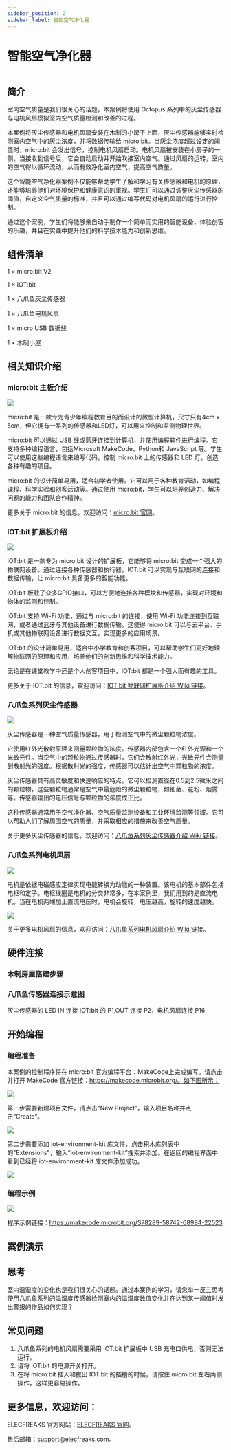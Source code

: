 ```yaml
---
sidebar_position: 2
sidebar_label: 智能空气净化器
---
```


# 智能空气净化器

![]()

## 简介

室内空气质量是我们很关心的话题，本案例将使用 Octopus 系列中的灰尘传感器与电机风扇模拟室内空气质量检测和改善的过程。

本案例将灰尘传感器和电机风扇安装在木制的小房子上面，灰尘传感器能够实时检测室内空气中的灰尘浓度，并将数据传输给 micro:bit。当灰尘浓度超过设定的阈值时，micro:bit 会发出信号，控制电机风扇启动。电机风扇被安装在小房子的一侧，当接收到信号后，它会自动启动并开始吹拂室内空气。通过风扇的运转，室内的空气得以循环流动，从而有效净化室内空气，提高空气质量。

这个智能空气净化器案例不仅能够帮助学生了解和学习有关传感器和电机的原理，还能够培养他们对环境保护和健康意识的重视。学生们可以通过调整灰尘传感器的阈值，自定义空气质量的标准，并且可以通过编写代码对电机风扇的运行进行控制。

通过这个案例，学生们将能够亲自动手制作一个简单而实用的智能设备，体验创客的乐趣，并且在实践中提升他们的科学技术能力和创新思维。

## 组件清单

1 × micro:bit V2

1 × IOT:bit 

1 × 八爪鱼灰尘传感器

1 × 八爪鱼电机风扇

1 × micro USB 数据线

1 × 木制小屋

## 相关知识介绍

### micro:bit 主板介绍

![](./images/microbit-smart-maker-kit-case02-01.png)

micro:bit 是一款专为青少年编程教育目的而设计的微型计算机，尺寸只有4cm x 5cm，但它拥有一系列的传感器和LED灯，可以用来控制和监测物理世界。

micro:bit 可以通过 USB 线或蓝牙连接到计算机，并使用编程软件进行编程。它支持多种编程语言，包括Microsoft MakeCode、Python和 JavaScript 等。学生可以使用这些编程语言来编写代码，控制 micro:bit 上的传感器和 LED 灯，创造各种有趣的项目。

micro:bit 的设计简单易用，适合初学者使用。它可以用于各种教育活动，如编程课程、科学实验和创客活动等。通过使用 micro:bit，学生可以培养创造力、解决问题的能力和团队合作精神。

更多关于 micro:bit 的信息，欢迎访问：[micro:bit 官网](https://microbit.org/)。

### IOT:bit  扩展板介绍

![](./images/microbit-smart-maker-kit-case02-01-1.png)

IOT:bit 是一款专为 micro:bit 设计的扩展板，它能够将 micro:bit 变成一个强大的物联网设备。通过连接各种传感器和执行器，IOT:bit 可以实现与互联网的连接和数据传输，让 micro:bit 具备更多的智能功能。

IOT:bit 板载了众多GPIO接口，可以方便地连接各种模块和传感器，实现对环境和物体的监测和控制。

IOT:bit 支持 Wi-Fi 功能，通过与 micro:bit 的连接，使用 Wi-Fi 功能连接到互联网，或者通过蓝牙与其他设备进行数据传输。这使得 micro:bit 可以与云平台、手机或其他物联网设备进行数据交互，实现更多的应用场景。

IOT:bit 的设计简单易用，适合中小学教育和创客项目，可以帮助学生们更好地理解物联网的原理和应用，培养他们的创新思维和科学技术能力。

无论是在课堂教学中还是个人创客项目中，IOT:bit 都是一个强大而有趣的工具。

更多关于 IOT:bit 的信息，欢迎访问：[IOT:bit 物联网扩展板介绍 Wiki 链接](http://wiki.elecfreaks.com/en/microbit/expansion-board/iot-bit/)。

### 八爪鱼系列灰尘传感器

![](./images/microbit-smart-maker-kit-case02-01-4.png)

灰尘传感器是一种空气质量传感器，用于检测空气中的微尘颗粒物浓度。

它使用红外光散射原理来测量颗粒物的浓度。传感器内部包含一个红外光源和一个光敏元件。当空气中的颗粒物通过传感器时，它们会散射红外光，光敏元件会测量到散射光的强度。根据散射光的强度，传感器可以估计出空气中颗粒物的浓度。

灰尘传感器具有高灵敏度和快速响应的特点。它可以检测直径在0.5到2.5微米之间的颗粒物，这些颗粒物通常是空气中最危险的微尘颗粒物，如细菌、花粉、烟雾等。传感器输出的电压信号与颗粒物的浓度成正比。

这种传感器通常用于空气净化器、空气质量监测设备和工业环境监测等领域。它可以帮助人们了解周围空气的质量，并采取相应的措施来改善空气质量。

关于更多灰尘传感器的信息，欢迎访问：[八爪鱼系列灰尘传感器介绍 Wiki 链接](http://wiki.elecfreaks.com/en/microbit/sensor/octopus-sensors/sensor/octopus_ef11083/)。

### 八爪鱼系列电机风扇

![](./images/microbit-smart-maker-kit-case02-01-3.png)

电机是依据电磁感应定律实现电能转换为动能的一种装置。该电机的基本部件包括电枢和定子。电枢线圈是电机的分类非常多，在本案例里，我们用到的是直流电机。当在电机两端加上直流电压时，电机会旋转，电压越高，旋转的速度越快。

![](./images/microbit-smart-maker-kit-case02-01-2.gif)

关于更多电机风扇的信息，欢迎访问：[八爪鱼系列电机风扇介绍 Wiki 链接](http://wiki.elecfreaks.com/en/microbit/sensor/octopus-sensors/output/octopus_ef04059/)。

## 硬件连接

### 木制房屋搭建步骤



### 八爪鱼传感器连接示意图

灰尘传感器的 LED IN 连接 IOT:bit  的 P1,OUT 连接 P2，电机风扇连接 P16

## 开始编程

### 编程准备

本案例的控制程序将在 micro:bit 官方编程平台：MakeCode上完成编写。请点击并打开 MakeCode 官方链接：https://makecode.microbit.org/。如下图所示：

![](./images/microbit-smart-maker-kit-case02-02.png)



第一步需要新建项目文件，请点击“New Project”，输入项目名称并点击“Create”。

![](./images/microbit-smart-maker-kit-case02-03.png)



第二步需要添加 iot-environment-kit 库文件，点击积木库列表中的"Extensions"，输入“iot-environment-kit”搜索并添加。在返回的编程界面中看到已经将 iot-environment-kit 库文件添加成功。

![](./images/microbit-smart-maker-kit-case02-04.png)

### 编程示例

![](./images/microbit-smart-maker-kit-case02-05.png)



程序示例链接：https://makecode.microbit.org/S78289-58742-68994-22523

## 案例演示



## 思考

室内温湿度的变化也是我们很关心的话题。通过本案例的学习，请您举一反三思考使用八爪鱼系列的温湿度传感器检测室内的温湿度数值变化并在达到某一阈值时发出警报的作品如何实现？

## 常见问题

1. 八爪鱼系列的电机风扇需要采用 IOT:bit  扩展板中 USB 充电口供电，否则无法运行。
2. 请将 IOT:bit  的电源开关打开。
3. 在将 micro:bit 插入和拔出 IOT:bit  的插槽的时候，请按住 micro:bit 左右两侧操作，这样更容易操作。

## 更多信息，欢迎访问：

ELECFREAKS 官方网站：[ELECFREAKS 官网](https://www.elecfreaks.com/)。

售后邮箱：support@elecfreaks.com。
